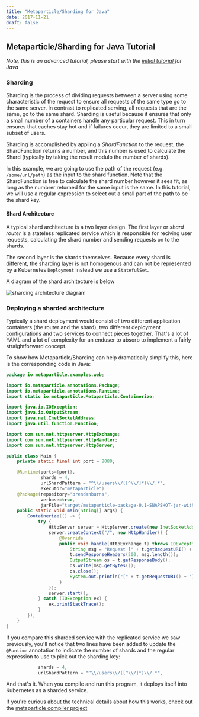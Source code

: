 ```yaml
---
title: "Metaparticle/Sharding for Java"
date: 2017-11-21
draft: false
---
```


## Metaparticle/Sharding for Java Tutorial

_Note, this is an advanced tutorial, please start with the [initial tutorial](/tutorials/java) for Java_

### Sharding
Sharding is the process of dividing requests between a server using some characteristic 
of the request to ensure all requests of the same type go to the same server. In contrast
to replicated serving, all requests that are the same, go to the same shard. Sharding is
useful because it ensures that only a small number of a containers handle any particular
request. This in turn ensures that caches stay hot and if failures occur, they are limited to a small subset of users.

Sharding is accomplished by appling a _ShardFunction_ to the request, the ShardFunction
returns a number, and this number is used to calculate the Shard (typically by taking the
result modulo the number of shards).

In this example, we are going to use the path of the request (e.g. `/some/url/path`) as 
the input to the shard function. Note that the ShardFunction is free to calculate the
shard number however it sees fit, as long as the numbrer returned for the same input is
the same. In this tutorial, we will use a regular expression to select out a small part
of the path to be the shard key.

#### Shard Architecture
A typical shard architecture is a two layer design. The first layer or _shard router_ is
a stateless replicated service which is responsible for reciving user requests, calculating the shard number and sending requests on to the shards.

The second layer is the shards themselves. Because every shard is different, the sharding layer is not homogenous and can not be represented by a Kubernetes `Deployment` instead we use a `StatefulSet`.

A diagram of the shard architecture is below

![sharding architecture diagram](/img/sharded_layers.png "Sharded architecture")

### Deploying a sharded architecture
Typically a shard deployment would consist of two different application containers (the router and the shard), two different deployment configurations and two services to connect pieces together. That's a lot of YAML and a lot of complexity for an enduser to
absorb to implement a fairly straightforward concept.

To show how Metaparticle/Sharding can help dramatically simplify this, here is the corresponding code in Java:

```java
package io.metaparticle.examples.web;

import io.metaparticle.annotations.Package;
import io.metaparticle.annotations.Runtime;
import static io.metaparticle.Metaparticle.Containerize;

import java.io.IOException;
import java.io.OutputStream;
import java.net.InetSocketAddress;
import java.util.function.Function;

import com.sun.net.httpserver.HttpExchange;
import com.sun.net.httpserver.HttpHandler;
import com.sun.net.httpserver.HttpServer;

public class Main {
    private static final int port = 8080;

    @Runtime(ports={port},
             shards = 4,
             urlShardPattern = "^\\/users\\/([^\\/]*)\\/.*",
             executor="metaparticle")
    @Package(repository="brendanburns",
             verbose=true,
             jarFile="target/metaparticle-package-0.1-SNAPSHOT-jar-with-dependencies.jar")
    public static void main(String[] args) {
        Containerize(() -> {
            try {
                HttpServer server = HttpServer.create(new InetSocketAddress(8080), 0);
                server.createContext("/", new HttpHandler() {
                    @Override
                    public void handle(HttpExchange t) throws IOException {
                        String msg = "Request [" + t.getRequestURI() + "] server " + System.getenv("HOSTNAME") + "\n";
                        t.sendResponseHeaders(200, msg.length());
                        OutputStream os = t.getResponseBody();
                        os.write(msg.getBytes());
                        os.close();
                        System.out.println("[" + t.getRequestURI() + "]");
                    }
                });
                server.start();
            } catch (IOException ex) {
                ex.printStackTrace();
            }
        });
    }
}
```

If you compare this sharded service with the replicated service we saw previously, you'll notice that two lines have been added to update the `@Runtime` annotation to
indicate the number of shards and the regular expression to use to pick out the
sharding key:

```java
            shards = 4,
            urlShardPattern = "^\\/users\\/([^\\/]*)\\/.*",
```

And that's it. When you compile and run this program, it deploys itself into Kubernetes as a sharded service.

If you're curious about the technical details about how this works, check out the
[metaparticle compiler project](https://github.com/metaparticle-io/metaparticle-ast)

